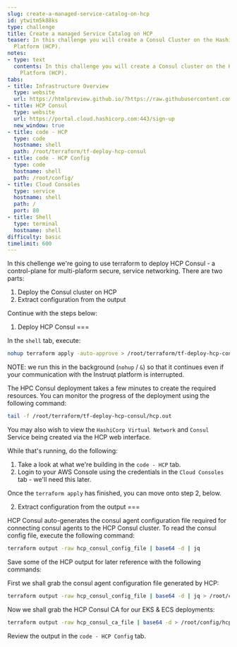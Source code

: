 ```yaml
---
slug: create-a-managed-service-catalog-on-hcp
id: ytwitm5k88ks
type: challenge
title: Create a managed Service Catalog on HCP
teaser: In this challenge you will create a Consul Cluster on the HashiCorp Cloud
  Platform (HCP).
notes:
- type: text
  contents: In this challenge you will create a Consul cluster on the HashiCorp Cloud
    Platform (HCP).
tabs:
- title: Infrastructure Overview
  type: website
  url: https://htmlpreview.github.io/?https://raw.githubusercontent.com/hashicorp/field-workshops-consul/n8-ssn4aws-eks/instruqt-tracks/secure-service-networking-for-aws/assets/images/ssn4aws-infra-overview.html
- title: HCP Consul
  type: website
  url: https://portal.cloud.hashicorp.com:443/sign-up
  new_window: true
- title: code - HCP
  type: code
  hostname: shell
  path: /root/terraform/tf-deploy-hcp-consul
- title: code - HCP Config
  type: code
  hostname: shell
  path: /root/config/
- title: Cloud Consoles
  type: service
  hostname: shell
  path: /
  port: 80
- title: Shell
  type: terminal
  hostname: shell
difficulty: basic
timelimit: 600
---
```

In this chellenge we're going to use terraform to deploy HCP Consul - a control-plane for multi-plaform secure, service networking. There are two parts:

1) Deploy the Consul cluster on HCP
2) Extract configuration from the output

Continue with the steps below:

1) Deploy HCP Consul
===

In the `shell` tab, execute:

```sh
nohup terraform apply -auto-approve > /root/terraform/tf-deploy-hcp-consul/hcp.out &
```

NOTE: we run this in the background (`nohup` / `&`) so that it continues even if your communication with the Instruqt platform is interrupted.

The HPC Consul deployment takes a few minutes to create the required resources. You can monitor the progress of the deployment using the following command:

```sh
tail -f /root/terraform/tf-deploy-hcp-consul/hcp.out
```

You may also wish to view the `HashiCorp Virtual Network` and `Consul` Service being created via the HCP web interface.

While that's running, do the following:

1) Take a look at what we're building in the `code - HCP` tab.
2) Login to your AWS Console using the credentials in the `Cloud Consoles` tab - we'll need this later.

Once the `terraform apply` has finished, you can move onto step 2, below.


2) Extract configuration from the output
===

HCP Consul auto-generates the consul agent configuration file required for connecting consul agents to the HCP Consul cluster. To read the consul config file, execute the following command:

```sh
terraform output -raw hcp_consul_config_file | base64 -d | jq
```

Save some of the HCP output for later reference with the following commands:

First we shall grab the consul agent configuration file generated by HCP:
```sh
terraform output -raw hcp_consul_config_file | base64 -d | jq > /root/config/hcp_client_config.json
```

Now we shall grab the HCP Consul CA for our EKS & ECS deployments:
```sh
terraform output -raw hcp_consul_ca_file | base64 -d > /root/config/hcp_ca.pem
```

Review the output in the `code - HCP Config` tab.